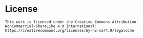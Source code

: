 # License

    This work is licensed under the Creative Commons Attribution-NonCommercial-ShareLike 4.0 International: https://creativecommons.org/licenses/by-nc-sa/4.0/legalcode
